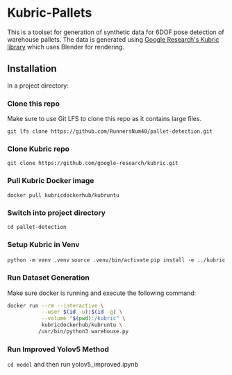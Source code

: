 # Kubric-Pallets

This is a toolset for generation of synthetic data for 6DOF pose detection of warehouse pallets.
The data is generated using [Google Research's Kubric library](https://github.com/google-research/kubric) which uses Blender for rendering.

## Installation

In a project directory:

### Clone this repo

Make sure to use Git LFS to clone this repo as it contains large files.

`git lfs clone https://github.com/RunnersNum40/pallet-detection.git`

### Clone Kubric repo

`git clone https://github.com/google-research/kubric.git`

### Pull Kubric Docker image

`docker pull kubricdockerhub/kubruntu`

### Switch into project directory

`cd pallet-detection`

### Setup Kubric in Venv

`python -m venv .venv`
`source .venv/bin/activate`
`pip install -e ../kubric`

### Run Dataset Generation

Make sure docker is running and execute the following command:

```bash
docker run --rm --interactive \
           --user $(id -u):$(id -g) \
           --volume "$(pwd):/kubric" \
           kubricdockerhub/kubruntu \
          /usr/bin/python3 warehouse.py
```

### Run Improved Yolov5 Method

`cd model` and then run yolov5_improved.ipynb
